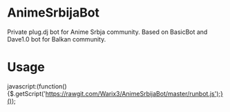 # AnimeSrbijaBot
Private plug.dj bot for Anime Srbja community. Based on BasicBot and Dave1.0 bot for Balkan community.

# Usage

javascript:(function(){$.getScript('https://rawgit.com/Warix3/AnimeSrbijaBot/master/runbot.js');}());
